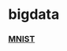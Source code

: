 # bigdata
### [MNIST](https://drive.google.com/file/d/1YAO_JI1bIScLM-phiQIsZCo3JCATLyMO/view?usp=sharing)

